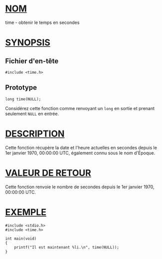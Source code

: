 # [NOM](#nom)

time - obtenir le temps en secondes

# [SYNOPSIS](#synopsis)

## Fichier d'en-tête

    #include <time.h>

## Prototype

    long time(NULL);

Considérez cette fonction comme renvoyant un `long` en sortie et prenant seulement `NULL` en entrée.

# [DESCRIPTION](#description)

Cette fonction récupère la date et l'heure actuelles en secondes depuis le 1er janvier 1970, 00:00:00 UTC, également connu sous le nom d'Époque.

# [VALEUR DE RETOUR](#valeur-de-retour)

Cette fonction renvoie le nombre de secondes depuis le 1er janvier 1970, 00:00:00 UTC.

# [EXEMPLE](#exemple)

    #include <stdio.h>
    #include <time.h>

    int main(void)
    {
        printf("Il est maintenant %li.\n", time(NULL));
    }